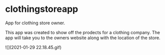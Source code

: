 # clothingstoreapp
App for clothing store owner. 

This app was created to show off the prodects for a clothing company. The app will take you to the owners website along with the location of the store. 


![](2021-01-29 22.18.45.gif)
